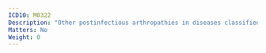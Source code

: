 ```yaml
---
ICD10: M0322
Description: "Other postinfectious arthropathies in diseases classified elsewhere: Upper arm"
Matters: No
Weight: 0
---
```


